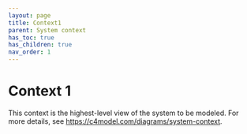 ```yaml
---
layout: page
title: Context1
parent: System context
has_toc: true
has_children: true
nav_order: 1
---
```


# Context 1
This context is the highest-level view of the system to be modeled. For more details, see <https://c4model.com/diagrams/system-context>.
